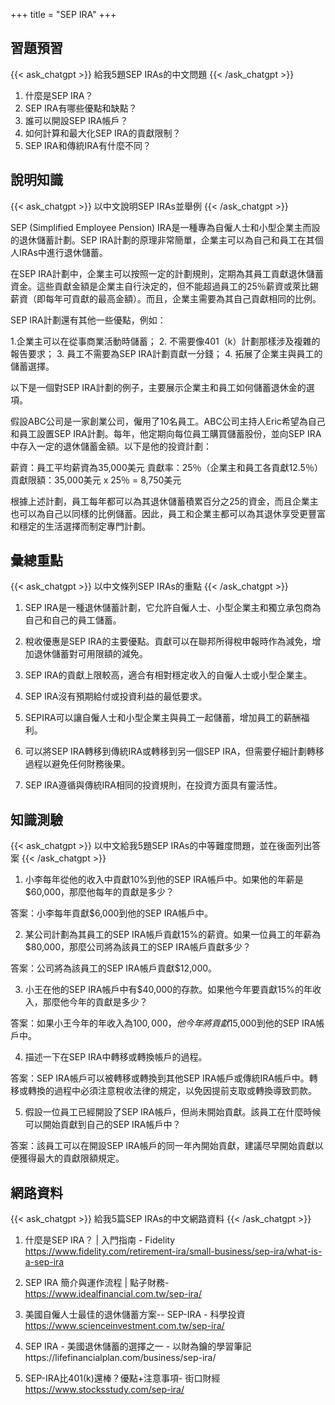+++
title = "SEP IRA"
+++
## 習題預習
{{< ask_chatgpt >}}
給我5題SEP IRAs的中文問題
{{< /ask_chatgpt >}}



1. 什麼是SEP IRA？ 
2. SEP IRA有哪些優點和缺點？ 
3. 誰可以開設SEP IRA帳戶？ 
4. 如何計算和最大化SEP IRA的貢獻限制？ 
5. SEP IRA和傳統IRA有什麼不同？   

## 說明知識
{{< ask_chatgpt >}}
以中文說明SEP IRAs並舉例
{{< /ask_chatgpt >}}



SEP (Simplified Employee Pension) IRA是一種專為自僱人士和小型企業主而設的退休儲蓄計劃。SEP IRA計劃的原理非常簡單，企業主可以為自己和員工在其個人IRAs中進行退休儲蓄。

在SEP IRA計劃中，企業主可以按照一定的計劃規則，定期為其員工貢獻退休儲蓄資金。這些貢獻金額是企業主自行決定的，但不能超過員工的25％薪資或萊比錫薪資（即每年可貢獻的最高金額）。而且，企業主需要為其自己貢獻相同的比例。

SEP IRA計劃還有其他一些優點，例如：

1.企業主可以在從事商業活動時儲蓄；
2. 不需要像401（k）計劃那樣涉及複雜的報告要求；
3. 員工不需要為SEP IRA計劃貢獻一分錢；
4. 拓展了企業主與員工的儲蓄選擇。

以下是一個對SEP IRA計劃的例子，主要展示企業主和員工如何儲蓄退休金的選項。

假設ABC公司是一家創業公司，僱用了10名員工。ABC公司主持人Eric希望為自己和員工設置SEP IRA計劃。每年，他定期向每位員工購買儲蓄股份，並向SEP IRA中存入一定的退休儲蓄金額。以下是他的投資計劃：

薪資：員工平均薪資為35,000美元
貢獻率：25％（企業主和員工各貢獻12.5％）
貢獻限額：35,000美元 x 25％ = 8,750美元

根據上述計劃，員工每年都可以為其退休儲蓄積累百分之25的資金，而且企業主也可以為自己以同樣的比例儲蓄。因此，員工和企業主都可以為其退休享受更豐富和穩定的生活選擇而制定專門計劃。   

## 彙總重點
{{< ask_chatgpt >}}
以中文條列SEP IRAs的重點
{{< /ask_chatgpt >}}



1. SEP IRA是一種退休儲蓄計劃，它允許自僱人士、小型企業主和獨立承包商為自己和自己的員工儲蓄。

2. 稅收優惠是SEP IRA的主要優點。貢獻可以在聯邦所得稅申報時作為減免，增加退休儲蓄對可用限額的減免。

3. SEP IRA的貢獻上限較高，適合有相對穩定收入的自僱人士或小型企業主。

4. SEP IRA沒有預期給付或投資利益的最低要求。

5. SEPIRA可以讓自僱人士和小型企業主與員工一起儲蓄，增加員工的薪酬福利。

6. 可以將SEP IRA轉移到傳統IRA或轉移到另一個SEP IRA，但需要仔細計劃轉移過程以避免任何財務後果。

7. SEP IRA遵循與傳統IRA相同的投資規則，在投資方面具有靈活性。   

## 知識測驗
{{< ask_chatgpt >}}
以中文給我5題SEP IRAs的中等難度問題，並在後面列出答案
{{< /ask_chatgpt >}}



1. 小李每年從他的收入中貢獻10%到他的SEP IRA帳戶中。如果他的年薪是$60,000，那麼他每年的貢獻是多少？

答案：小李每年貢獻$6,000到他的SEP IRA帳戶中。

2. 某公司計劃為其員工的SEP IRA帳戶貢獻15%的薪資。如果一位員工的年薪為$80,000，那麼公司將為該員工的SEP IRA帳戶貢獻多少？

答案：公司將為該員工的SEP IRA帳戶貢獻$12,000。

3. 小王在他的SEP IRA帳戶中有$40,000的存款。如果他今年要貢獻15%的年收入，那麼他今年的貢獻是多少？

答案：如果小王今年的年收入為$100,000，他今年將貢獻$15,000到他的SEP IRA帳戶中。

4. 描述一下在SEP IRA中轉移或轉換帳戶的過程。

答案：SEP IRA帳戶可以被轉移或轉換到其他SEP IRA帳戶或傳統IRA帳戶中。轉移或轉換的過程中必須注意稅收法律的規定，以免因提前支取或轉換導致罰款。

5. 假設一位員工已經開設了SEP IRA帳戶，但尚未開始貢獻。該員工在什麼時候可以開始貢獻到自己的SEP IRA帳戶中？

答案：該員工可以在開設SEP IRA帳戶的同一年內開始貢獻，建議尽早開始貢獻以便獲得最大的貢獻限額規定。   

## 網路資料
{{< ask_chatgpt >}}
給我5篇SEP IRAs的中文網路資料
{{< /ask_chatgpt >}}



1. 什麼是SEP IRA？ | 入門指南 - Fidelity
https://www.fidelity.com/retirement-ira/small-business/sep-ira/what-is-a-sep-ira

2. SEP IRA 簡介與運作流程 | 點子財務-https://www.idealfinancial.com.tw/sep-ira/

3. 美國自僱人士最佳的退休儲蓄方案-- SEP-IRA - 科學投資
https://www.scienceinvestment.com.tw/sep-ira/

4. SEP IRA - 美國退休儲蓄的選擇之一 - 以財為鑰的學習筆記https://lifefinancialplan.com/business/sep-ira/

5. SEP-IRA比401(k)還棒？優點+注意事項- 街口財經 https://www.stocksstudy.com/sep-ira/   

